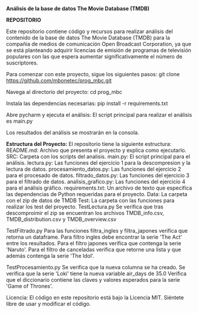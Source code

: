 **Análisis de la base de datos The Movie Database (TMDB)**

**REPOSITORIO**

Este repositorio contiene código y recursos para realizar análisis del contenido de la base de datos The Movie Database (TMDB) para la compañia de medios de comunicación Open Broadcast Corporation, ya que se está planteando adquirir licencias de emisión de programas de televisión populares con las que espera aumentar significativamente el número de suscriptores.

Para comenzar con este proyecto, sigue los siguientes pasos: 
git clone https://github.com/mbonetec/prog_mbc.git

Navega al directorio del proyecto:
cd prog_mbc

Instala las dependencias necesarias:
pip install -r requirements.txt

Abre pycharm y ejecuta el análisis: 
El script principal para realizar el análisis es main.py

Los resultados del análisis se mostrarán en la consola.

**Estructura del Proyecto:**
El repositorio tiene la siguiente estructura:
README.md: Archivo que presenta el proyecto y explica como ejecutarlo.
SRC: Carpeta con los scripts del analisis.
  main.py: El script principal para el análisis. 
  lectura.py: Las funciones del ejercicio 1 para la descompresion y la lectura de datos.
  procesamiento_datos.py: Las funciones del ejercicio 2 para el procesado de datos.
  filtrado_datos.py: Las funciones del ejercicio 3 para el filtrado de datos.
  analisis_grafico.py: Las funciones del ejercicio 4 para el análisis gráfico.
requirements.txt: Un archivo de texto que especifica las dependencias de Python requeridas para el proyecto. 
Data: La carpeta con el zip de datos de TMDB
Test: La carpeta con las funciones para realizar los test del proyecto.
  TestLectura.py
      Se verifica que tras descomproimir el zip se encuentran los archivos TMDB_info.csv, TMDB_distribution.csv y TMDB_overview.csv
      
  TestFiltrado.py
      Para las funciones filtra_ingles y filtra_japones verifica que retorna un dataframe.
      Para filtro ingles debe encontrar la serie 'The Act' entre los resultados.
      Para el filtro japones verifica que contenga la serie 'Naruto'.
      Para el filtro de canceladas verifica que retorne una lista y que además contenga la serie 'The Idol'. 

  TestProcesamiento.py
      Se verifica que la nueva columna se ha creado. 
      Se verifica que la serie 'Loki' tiene la nueva variable air_days de 35.0
      Verifica que el diccionario contiene las claves y valores esperados para la serie 'Game of Thrones'.
      
Licencia:
El código en este repositorio está bajo la Licencia MIT. Siéntete libre de usar y modificar el código.
